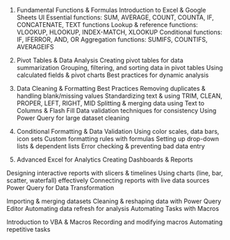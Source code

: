 
1. Fundamental Functions & Formulas
Introduction to Excel & Google Sheets UI
Essential functions: SUM, AVERAGE, COUNT, COUNTA, IF, CONCATENATE, TEXT functions
Lookup & reference functions: VLOOKUP, HLOOKUP, INDEX-MATCH, XLOOKUP
Conditional functions: IF, IFERROR, AND, OR
Aggregation functions: SUMIFS, COUNTIFS, AVERAGEIFS

2. Pivot Tables & Data Analysis
Creating pivot tables for data summarization
Grouping, filtering, and sorting data in pivot tables
Using calculated fields & pivot charts
Best practices for dynamic analysis

3. Data Cleaning & Formatting Best Practices
Removing duplicates & handling blank/missing values
Standardizing text & using TRIM, CLEAN, PROPER, LEFT, RIGHT, MID
Splitting & merging data using Text to Columns & Flash Fill
Data validation techniques for consistency
Using Power Query for large dataset cleaning

4. Conditional Formatting & Data Validation
Using color scales, data bars, icon sets
Custom formatting rules with formulas
Setting up drop-down lists & dependent lists
Error checking & preventing bad data entry

5. Advanced Excel for Analytics
Creating Dashboards & Reports

Designing interactive reports with slicers & timelines
Using charts (line, bar, scatter, waterfall) effectively
Connecting reports with live data sources
Power Query for Data Transformation

Importing & merging datasets
Cleaning & reshaping data with Power Query Editor
Automating data refresh for analysis
Automating Tasks with Macros

Introduction to VBA & Macros
Recording and modifying macros
Automating repetitive tasks
